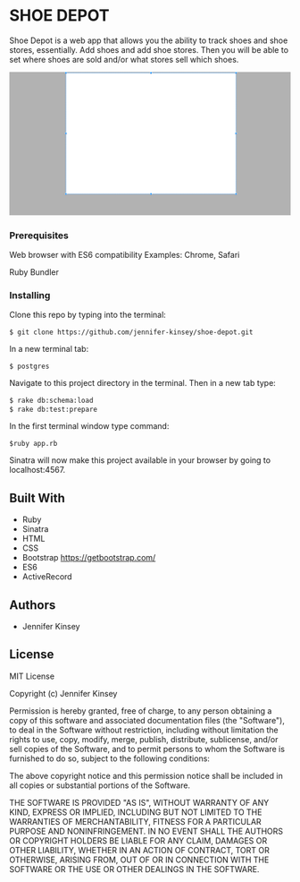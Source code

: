 # SHOE DEPOT

Shoe Depot is a web app that allows you the ability to track shoes and shoe stores, essentially. Add shoes and add shoe stores. Then you will be able to set where shoes are sold and/or what stores sell which shoes.

![Image of Homepage Screenshot](public/ss.png)

### Prerequisites

Web browser with ES6 compatibility
Examples: Chrome, Safari

Ruby
Bundler

### Installing

Clone this repo by typing into the terminal:
```
$ git clone https://github.com/jennifer-kinsey/shoe-depot.git
```
In a new terminal tab:
```
$ postgres
```
Navigate to this project directory in the terminal. Then in a new tab type:
```
$ rake db:schema:load
$ rake db:test:prepare
```

In the first terminal window type command:
```
$ruby app.rb
```
Sinatra will now make this project available in your browser by going to localhost:4567.

## Built With

* Ruby
* Sinatra
* HTML
* CSS
* Bootstrap https://getbootstrap.com/
* ES6
* ActiveRecord

## Authors

* Jennifer Kinsey

## License

MIT License

Copyright (c) Jennifer Kinsey

Permission is hereby granted, free of charge, to any person obtaining a copy
of this software and associated documentation files (the "Software"), to deal
in the Software without restriction, including without limitation the rights
to use, copy, modify, merge, publish, distribute, sublicense, and/or sell
copies of the Software, and to permit persons to whom the Software is
furnished to do so, subject to the following conditions:

The above copyright notice and this permission notice shall be included in all
copies or substantial portions of the Software.

THE SOFTWARE IS PROVIDED "AS IS", WITHOUT WARRANTY OF ANY KIND, EXPRESS OR
IMPLIED, INCLUDING BUT NOT LIMITED TO THE WARRANTIES OF MERCHANTABILITY,
FITNESS FOR A PARTICULAR PURPOSE AND NONINFRINGEMENT. IN NO EVENT SHALL THE
AUTHORS OR COPYRIGHT HOLDERS BE LIABLE FOR ANY CLAIM, DAMAGES OR OTHER
LIABILITY, WHETHER IN AN ACTION OF CONTRACT, TORT OR OTHERWISE, ARISING FROM,
OUT OF OR IN CONNECTION WITH THE SOFTWARE OR THE USE OR OTHER DEALINGS IN THE
SOFTWARE.
